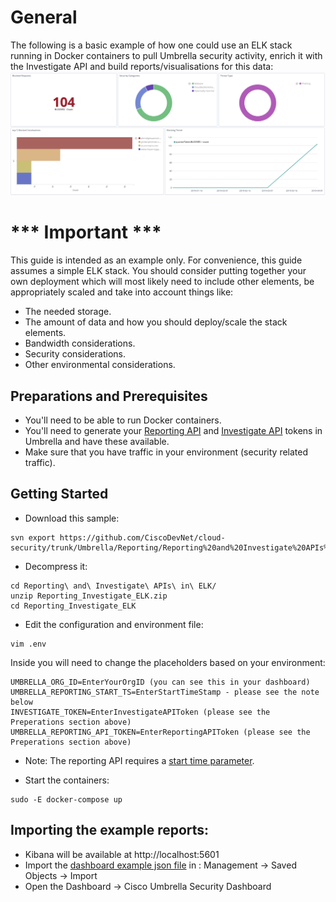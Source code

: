 # General

The following is a basic example of how one could use an ELK stack running in Docker containers to pull Umbrella security activity, enrich it with the Investigate API and build reports/visualisations for this data:
![Example](https://github.com/CiscoDevNet/cloud-security/blob/master/Umbrella/Reporting/Reporting%20and%20Investigate%20APIs%20in%20ELK/dash1.png)

# *** Important ***

This guide is intended as an example only. For convenience, this guide assumes a simple ELK stack. You should consider putting together your own deployment which will most likely need to include other elements, be appropriately scaled and take into account things like:
* The needed storage.
* The amount of data and how you should deploy/scale the stack elements.
* Bandwidth considerations.
* Security considerations.
* Other environmental considerations.

## Preparations and Prerequisites

* You'll need to be able to run Docker containers.
* You'll need to generate your [Reporting API](https://docs.umbrella.com/umbrella-api/docs/authentication-and-errors) and [Investigate API](https://docs.umbrella.com/investigate-api/docs/about-the-api-authentication) tokens in Umbrella and have these available.
* Make sure that you have traffic in your environment (security related traffic).

## Getting Started

* Download this sample: 

```
svn export https://github.com/CiscoDevNet/cloud-security/trunk/Umbrella/Reporting/Reporting%20and%20Investigate%20APIs%20in%20ELK
```
* Decompress it:

```
cd Reporting\ and\ Investigate\ APIs\ in\ ELK/
unzip Reporting_Investigate_ELK.zip
cd Reporting_Investigate_ELK
```
* Edit the configuration and environment file:
```
vim .env
```
Inside you will need to change the placeholders based on your environment:
```
UMBRELLA_ORG_ID=EnterYourOrgID (you can see this in your dashboard)
UMBRELLA_REPORTING_START_TS=EnterStartTimeStamp - please see the note below 
INVESTIGATE_TOKEN=EnterInvestigateAPIToken (please see the Preperations section above)
UMBRELLA_REPORTING_API_TOKEN=EnterReportingAPIToken (please see the Preperations section above)
```
* Note: The reporting API requires a [start time parameter](https://docs.umbrella.com/umbrella-api/docs/security-activity-report).

* Start the containers:
```
sudo -E docker-compose up
```

## Importing the example reports:
* Kibana will be available at http://localhost:5601
* Import the [dashboard example json file](https://github.com/CiscoDevNet/cloud-security/blob/master/Umbrella/Reporting/Reporting%20and%20Investigate%20APIs%20in%20ELK/Umbrella_Dashboard.json) in : Management -> Saved Objects -> Import
* Open the Dashboard -> Cisco Umbrella Security Dashboard
